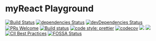 # myReact Playground

[![Build Status](https://travis-ci.org/MohammedFaragallah/React.svg?branch=master)](https://travis-ci.org/MohammedFaragallah/React)
[![dependencies Status](https://david-dm.org/MohammedFaragallah/React/status.svg)](https://david-dm.org/MohammedFaragallah/React)
[![devDependencies Status](https://david-dm.org/MohammedFaragallah/React/dev-status.svg)](https://david-dm.org/MohammedFaragallah/React?type=dev)
[![PRs Welcome](https://img.shields.io/badge/PRs-welcome-brightgreen.svg?style=flat-square)](http://makeapullrequest.com)
[![Build status](https://ci.appveyor.com/api/projects/status/f5qh6qkjk0y9ymqr?svg=true)](https://ci.appveyor.com/project/MohammedFaragallah/react)
[![code style: prettier](https://img.shields.io/badge/code_style-prettier-ff69b4.svg?style=flat-square)](https://github.com/prettier/prettier)
[![codecov](https://codecov.io/gh/MohammedFaragallah/React/branch/master/graph/badge.svg)](https://codecov.io/gh/MohammedFaragallah/React)
[![](https://tokei.rs/b1/github/MohammedFaragallah/React?category=lines)](https://github.com/Aaronepower/tokei)
[![](https://tokei.rs/b1/github/MohammedFaragallah/React?category=files)](https://github.com/Aaronepower/tokei)
[![CII Best Practices](https://bestpractices.coreinfrastructure.org/projects/2232/badge)](https://bestpractices.coreinfrastructure.org/projects/2232)
[![FOSSA Status](https://app.fossa.io/api/projects/git%2Bgithub.com%2FMohammedFaragallah%2FReact.svg?type=shield)](https://app.fossa.io/projects/git%2Bgithub.com%2FMohammedFaragallah%2FReact?ref=badge_shield)
